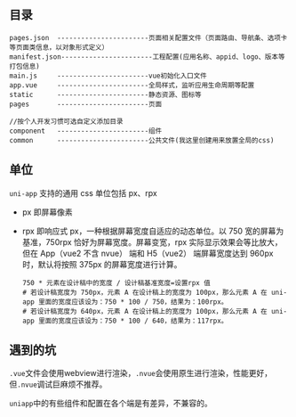 ## 目录

~~~
pages.json	-----------------------页面相关配置文件（页面路由、导航条、选项卡等页面类信息，以对象形式定义）
manifest.json-----------------------工程配置(应用名称、appid、logo、版本等打包信息)
main.js		-----------------------vue初始化入口文件
app.vue		-----------------------全局样式，监听应用生命周期等配置
static		-----------------------静态资源、图标等
pages		-----------------------页面

//按个人开发习惯可选自定义添加目录
component	-----------------------组件
common	    -----------------------公共文件(我这里创建用来放置全局的css)

~~~





## 单位

`uni-app` 支持的通用 css 单位包括 px、rpx

- px 即屏幕像素

- rpx 即响应式 px，一种根据屏幕宽度自适应的动态单位。以 750 宽的屏幕为基准，750rpx 恰好为屏幕宽度。屏幕变宽，rpx 实际显示效果会等比放大，但在 App（vue2 不含 nvue） 端和 H5（vue2） 端屏幕宽度达到 960px 时，默认将按照 375px 的屏幕宽度进行计算。

  ```apl
  750 * 元素在设计稿中的宽度 / 设计稿基准宽度=设置rpx 值
  # 若设计稿宽度为 750px，元素 A 在设计稿上的宽度为 100px，那么元素 A 在 uni-app 里面的宽度应该设为：750 * 100 / 750，结果为：100rpx。
  # 若设计稿宽度为 640px，元素 A 在设计稿上的宽度为 100px，那么元素 A 在 uni-app 里面的宽度应该设为：750 * 100 / 640，结果为：117rpx。
  ```

## 遇到的坑

`.vue`文件会使用webview进行渲染，`.nvue`会使用原生进行渲染，性能更好，但`.nvue`调试巨麻烦不推荐。

`uniapp`中的有些组件和配置在各个端是有差异，不兼容的。


